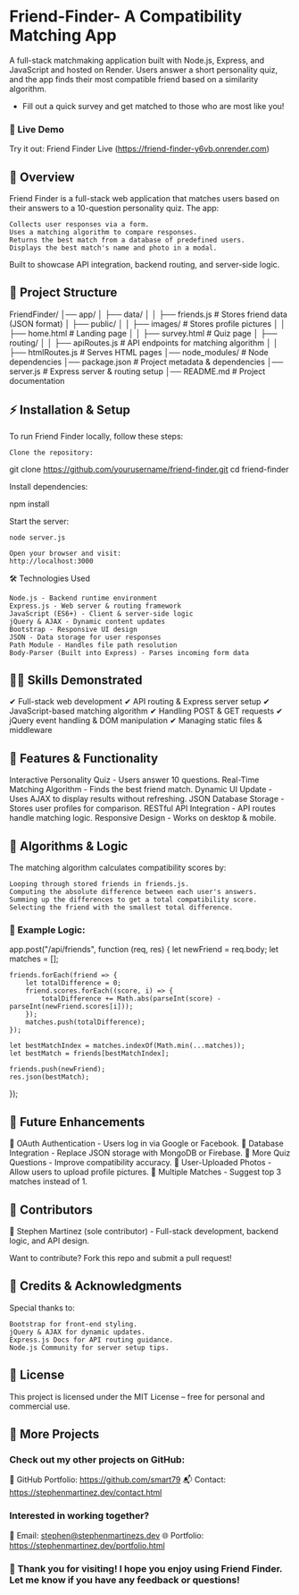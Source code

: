 # Friend-Finder- A Compatibility Matching App

A full-stack matchmaking application built with Node.js, Express, and JavaScript and hosted on Render. Users answer a short personality quiz, and the app finds their most compatible friend based on a similarity algorithm.

- Fill out a quick survey and get matched to those who are most like you!

### 🚀 Live Demo

Try it out: Friend Finder Live (https://friend-finder-y6vb.onrender.com)

## 📖 Overview

Friend Finder is a full-stack web application that matches users based on their answers to a 10-question personality quiz. The app:

    Collects user responses via a form.
    Uses a matching algorithm to compare responses.
    Returns the best match from a database of predefined users.
    Displays the best match's name and photo in a modal.

Built to showcase API integration, backend routing, and server-side logic.

## 📁 Project Structure

FriendFinder/
│── app/
│ ├── data/
│ │ ├── friends.js # Stores friend data (JSON format)
│ ├── public/
│ │ ├── images/ # Stores profile pictures
│ │ ├── home.html # Landing page
│ │ ├── survey.html # Quiz page
│ ├── routing/
│ │ ├── apiRoutes.js # API endpoints for matching algorithm
│ │ ├── htmlRoutes.js # Serves HTML pages
│── node_modules/ # Node dependencies
│── package.json # Project metadata & dependencies
│── server.js # Express server & routing setup
│── README.md # Project documentation

## ⚡ Installation & Setup

To run Friend Finder locally, follow these steps:

    Clone the repository:

git clone https://github.com/yourusername/friend-finder.git
cd friend-finder

Install dependencies:

npm install

Start the server:

    node server.js

    Open your browser and visit:
    http://localhost:3000

🛠 Technologies Used

    Node.js - Backend runtime environment
    Express.js - Web server & routing framework
    JavaScript (ES6+) - Client & server-side logic
    jQuery & AJAX - Dynamic content updates
    Bootstrap - Responsive UI design
    JSON - Data storage for user responses
    Path Module - Handles file path resolution
    Body-Parser (Built into Express) - Parses incoming form data

## 🧑‍💻 Skills Demonstrated

✔ Full-stack web development
✔ API routing & Express server setup
✔ JavaScript-based matching algorithm
✔ Handling POST & GET requests
✔ jQuery event handling & DOM manipulation
✔ Managing static files & middleware

## 🌟 Features & Functionality

Interactive Personality Quiz - Users answer 10 questions.
Real-Time Matching Algorithm - Finds the best friend match.
Dynamic UI Update - Uses AJAX to display results without refreshing.
JSON Database Storage - Stores user profiles for comparison.
RESTful API Integration - API routes handle matching logic.
Responsive Design - Works on desktop & mobile.

## 🧮 Algorithms & Logic

The matching algorithm calculates compatibility scores by:

    Looping through stored friends in friends.js.
    Computing the absolute difference between each user's answers.
    Summing up the differences to get a total compatibility score.
    Selecting the friend with the smallest total difference.

### 📌 Example Logic:

app.post("/api/friends", function (req, res) {
let newFriend = req.body;
let matches = [];

    friends.forEach(friend => {
        let totalDifference = 0;
        friend.scores.forEach((score, i) => {
            totalDifference += Math.abs(parseInt(score) - parseInt(newFriend.scores[i]));
        });
        matches.push(totalDifference);
    });

    let bestMatchIndex = matches.indexOf(Math.min(...matches));
    let bestMatch = friends[bestMatchIndex];

    friends.push(newFriend);
    res.json(bestMatch);

});

## 🚀 Future Enhancements

🔹 OAuth Authentication - Users log in via Google or Facebook.
🔹 Database Integration - Replace JSON storage with MongoDB or Firebase.
🔹 More Quiz Questions - Improve compatibility accuracy.
🔹 User-Uploaded Photos - Allow users to upload profile pictures.
🔹 Multiple Matches - Suggest top 3 matches instead of 1.

## 👥 Contributors

👤 Stephen Martinez (sole contributor) - Full-stack development, backend logic, and API design.

Want to contribute? Fork this repo and submit a pull request!

## 📜 Credits & Acknowledgments

Special thanks to:

    Bootstrap for front-end styling.
    jQuery & AJAX for dynamic updates.
    Express.js Docs for API routing guidance.
    Node.js Community for server setup tips.

## 📄 License

This project is licensed under the MIT License – free for personal and commercial use.

## 📂 More Projects

### Check out my other projects on GitHub:

🔗 GitHub Portfolio: https://github.com/smart79
📬 Contact: https://stephenmartinez.dev/contact.html

### Interested in working together?

📧 Email: stephen@stephenmartinezs.dev
🌐 Portfolio: https://stephenmartinez.dev/portfolio.html

### 🚀 Thank you for visiting! I hope you enjoy using Friend Finder. Let me know if you have any feedback or questions!
